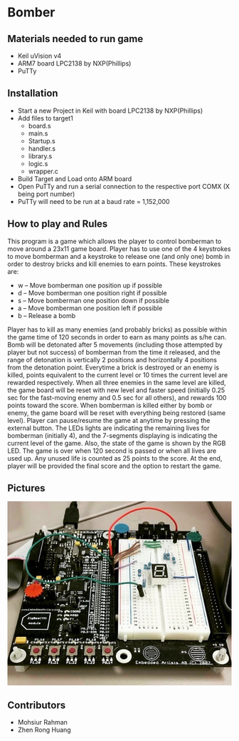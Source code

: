 # Bomber

## Materials needed to run game

* Keil uVision v4
* ARM7 board LPC2138 by NXP(Phillips)
* PuTTy

## Installation

* Start a new Project in Keil with board LPC2138 by NXP(Phillips) 
* Add files to target1
	* board.s
	* main.s
	* Startup.s
	* handler.s
	* library.s
	* logic.s
	* wrapper.c
* Build Target and Load onto ARM board
* Open PuTTy and run a serial connection to the respective port COMX (X being port number)
* PuTTy will need to be run at a baud rate = 1,152,000

## How to play and Rules

This program is a game which allows the player to control bomberman to move around a 23x11 game board. Player has to use one of the 4 keystrokes to move bomberman and a keystroke to release one (and only one) bomb in order to destroy bricks and kill enemies to earn points. These keystrokes are:

* w  –  Move bomberman one position up if possible
* d  –  Move bomberman one position right if possible
* s  –  Move bomberman one position down if possible
* a  –  Move bomberman one position left if possible
* b  –  Release a bomb

Player has to kill as many enemies (and probably bricks) as possible within the game time of 120 seconds in order to earn as many points as s/he can. Bomb will be detonated after 5 movements (including those attempted by player but not success) of bomberman from the time it released, and the range of detonation is vertically 2 positions and horizontally 4 positions from the detonation point. Everytime a brick is destroyed or an enemy is killed, points equivalent to the current level or 10 times the current level are rewarded respectively. When all three enemies in the same level are killed, the game board will be reset with new level and faster speed (initially 0.25 sec for the fast-moving enemy and 0.5 sec for all others), and rewards 100 points toward the score. When bomberman is killed either by bomb or enemy, the game board will be reset with everything being restored (same level). Player can pause/resume the game at anytime by pressing the external button. The LEDs lights are indicating the remaining lives for bomberman (initially 4), and the 7-segments displaying is indicating the current level of the game. Also, the state of the game is shown by the RGB LED. The game is over when 120 second is passed or when all lives are used up. Any unused life is counted as 25 points to the score. At the end, player will be provided the final score and the option to restart the game.

## Pictures

![Board](/img/board.jpg)

## Contributors

* Mohsiur Rahman
* Zhen Rong Huang
